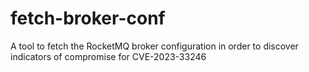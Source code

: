 # fetch-broker-conf
A tool to fetch the RocketMQ broker configuration in order to discover indicators of compromise for CVE-2023-33246

